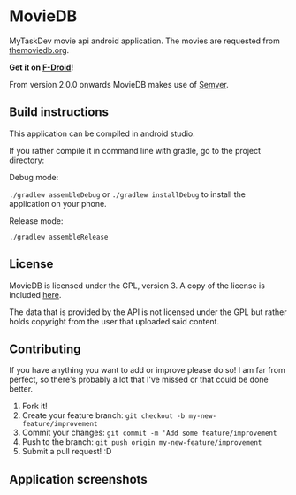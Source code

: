 # MovieDB

MyTaskDev movie api android application. The movies are requested from [themoviedb.org](https://www.themoviedb.org).


**Get it on [F-Droid](https://f-droid.org/repository/browse/?fdid=org.notabug.lifeuser.moviedb)!**


From version 2.0.0 onwards MovieDB makes use of [Semver](https://semver.org).

## Build instructions

This application can be compiled in android studio.

If you rather compile it in command line with gradle, go to the project directory:

Debug mode:

`./gradlew assembleDebug` or `./gradlew installDebug` to install the application on your phone.

Release mode:

`./gradlew assembleRelease`

## License

MovieDB is licensed under the GPL, version 3. A copy of the license is included [here](https://notabug.org/lifeuser/MovieDB/src/master/LICENSE).

The data that is provided by the API is not licensed under the GPL but rather holds copyright from the user that uploaded said content.

## Contributing

If you have anything you want to add or improve please do so!
I am far from perfect, so there's probably a lot that I've missed or that could be done better.

1. Fork it!
2. Create your feature branch: `git checkout -b my-new-feature/improvement`
3. Commit your changes: `git commit -m 'Add some feature/improvement`
4. Push to the branch: `git push origin my-new-feature/improvement`
5. Submit a pull request! :D

## Application screenshots
